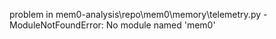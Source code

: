 problem in mem0-analysis\repo\mem0\memory\telemetry.py - ModuleNotFoundError: No module named 'mem0'
